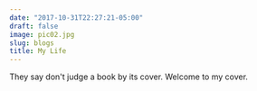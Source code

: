 ```yaml
---
date: "2017-10-31T22:27:21-05:00"
draft: false
image: pic02.jpg
slug: blogs
title: My Life
---
```


They say don't judge a book by its cover. Welcome to my cover. 